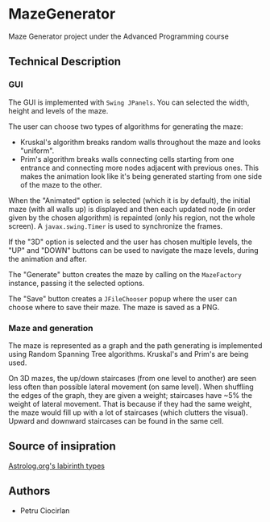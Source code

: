 # MazeGenerator

Maze Generator project under the Advanced Programming course

## Technical Description

### GUI

The GUI is implemented with `Swing JPanels`. You can selected the width, height and levels of the maze.

The user can choose two types of algorithms for generating the maze:
- Kruskal's algorithm breaks random walls throughout the maze and looks "uniform".
- Prim's algorithm breaks walls connecting cells starting from one entrance and connecting more nodes adjacent with previous ones. This makes the animation look like it's being generated starting from one side of the maze to the other.

When the "Animated" option is selected (which it is by default), the initial maze (with all walls up) is displayed and then each updated node (in order given by the chosen algorithm) is repainted (only his region, not the whole screen). A `javax.swing.Timer` is used to synchronize the frames.

If the "3D" option is selected and the user has chosen multiple levels, the "UP" and "DOWN" buttons can be used to navigate the maze levels, during the animation and after.

The "Generate" button creates the maze by calling on the `MazeFactory` instance, passing it the selected options.

The "Save" button creates a `JFileChooser` popup where the user can choose where to save their maze. The maze is saved as a PNG.

### Maze and generation

The maze is represented as a graph and the path generating is implemented using Random Spanning Tree algorithms. Kruskal's and Prim's are being used.

On 3D mazes, the up/down staircases (from one level to another) are seen less often than possible lateral movement (on same level). When shuffling the edges of the graph, they are given a weight; staircases have ~5% the weight of lateral movement. That is because if they had the same weight, the maze would fill up with a lot of staircases (which clutters the visual). Upward and downward staircases can be found in the same cell.

## Source of insipration

[Astrolog.org's labirinth types](http://www.astrolog.org/labyrnth/algrithm.htm)


## Authors

- Petru Ciocirlan
